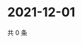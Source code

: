 # 2021-12-01

共 0 条

<!-- BEGIN WEIBO -->
<!-- 最后更新时间 Wed Dec 01 2021 06:11:30 GMT+0800 (China Standard Time) -->

<!-- END WEIBO -->
